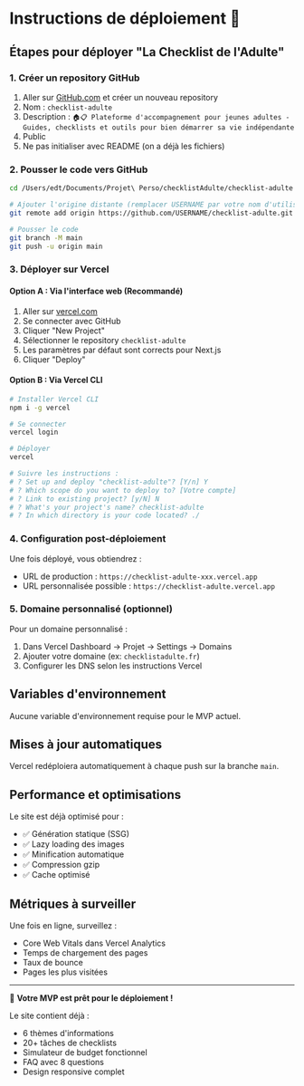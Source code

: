 # Instructions de déploiement 🚀

## Étapes pour déployer "La Checklist de l'Adulte"

### 1. Créer un repository GitHub

1. Aller sur [GitHub.com](https://github.com) et créer un nouveau repository
2. Nom : `checklist-adulte`
3. Description : `🏠📋 Plateforme d'accompagnement pour jeunes adultes - Guides, checklists et outils pour bien démarrer sa vie indépendante`
4. Public
5. Ne pas initialiser avec README (on a déjà les fichiers)

### 2. Pousser le code vers GitHub

```bash
cd /Users/edt/Documents/Projet\ Perso/checklistAdulte/checklist-adulte

# Ajouter l'origine distante (remplacer USERNAME par votre nom d'utilisateur GitHub)
git remote add origin https://github.com/USERNAME/checklist-adulte.git

# Pousser le code
git branch -M main
git push -u origin main
```

### 3. Déployer sur Vercel

#### Option A : Via l'interface web (Recommandé)
1. Aller sur [vercel.com](https://vercel.com)
2. Se connecter avec GitHub
3. Cliquer "New Project"
4. Sélectionner le repository `checklist-adulte`
5. Les paramètres par défaut sont corrects pour Next.js
6. Cliquer "Deploy"

#### Option B : Via Vercel CLI
```bash
# Installer Vercel CLI
npm i -g vercel

# Se connecter
vercel login

# Déployer
vercel

# Suivre les instructions :
# ? Set up and deploy "checklist-adulte"? [Y/n] Y
# ? Which scope do you want to deploy to? [Votre compte]
# ? Link to existing project? [y/N] N
# ? What's your project's name? checklist-adulte
# ? In which directory is your code located? ./
```

### 4. Configuration post-déploiement

Une fois déployé, vous obtiendrez :
- URL de production : `https://checklist-adulte-xxx.vercel.app`
- URL personnalisée possible : `https://checklist-adulte.vercel.app`

### 5. Domaine personnalisé (optionnel)

Pour un domaine personnalisé :
1. Dans Vercel Dashboard → Projet → Settings → Domains
2. Ajouter votre domaine (ex: `checklistadulte.fr`)
3. Configurer les DNS selon les instructions Vercel

## Variables d'environnement

Aucune variable d'environnement requise pour le MVP actuel.

## Mises à jour automatiques

Vercel redéploiera automatiquement à chaque push sur la branche `main`.

## Performance et optimisations

Le site est déjà optimisé pour :
- ✅ Génération statique (SSG)
- ✅ Lazy loading des images
- ✅ Minification automatique
- ✅ Compression gzip
- ✅ Cache optimisé

## Métriques à surveiller

Une fois en ligne, surveillez :
- Core Web Vitals dans Vercel Analytics
- Temps de chargement des pages
- Taux de bounce
- Pages les plus visitées

---

🎉 **Votre MVP est prêt pour le déploiement !**

Le site contient déjà :
- 6 thèmes d'informations
- 20+ tâches de checklists
- Simulateur de budget fonctionnel
- FAQ avec 8 questions
- Design responsive complet